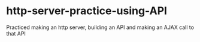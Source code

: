 # http-server-practice-using-API
Practiced making an http server, building an API and making an AJAX call to that API
